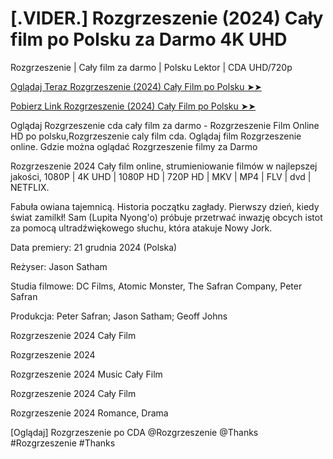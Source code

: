 # [.VIDER.] Rozgrzeszenie (2024) Cały film po Polsku za Darmo 4K UHD
Rozgrzeszenie | Cały film za darmo | Polsku Lektor | CDA UHD/720p

<a href="https://love-4k.com/pl/movie/974453/rozgrzeszenie-gitcodepl"> Oglądaj Teraz Rozgrzeszenie (2024) Cały Film po Polsku ➤➤  </a>

<a href="https://love-4k.com/pl/movie/974453/rozgrzeszenie-gitcodepl"> Pobierz Link Rozgrzeszenie (2024) Cały Film po Polsku ➤➤ </a>

Oglądaj Rozgrzeszenie cda cały film za darmo - Rozgrzeszenie Film Online HD po polsku,Rozgrzeszenie caly film cda. Oglądaj film Rozgrzeszenie online. Gdzie można oglądać Rozgrzeszenie filmy za Darmo

Rozgrzeszenie 2024 Cały film online, strumieniowanie filmów w najlepszej jakości, 1080P | 4K UHD | 1080P HD | 720P HD | MKV | MP4 | FLV | dvd | NETFLIX.

Fabuła owiana tajemnicą. Historia początku zagłady. Pierwszy dzień, kiedy świat zamilkł! Sam (Lupita Nyong'o) próbuje przetrwać inwazję obcych istot za pomocą ultradźwiękowego słuchu, która atakuje Nowy Jork.

Data premiery: 21 grudnia 2024 (Polska)

Reżyser: Jason Satham

Studia filmowe: DC Films, Atomic Monster, The Safran Company, Peter Safran

Produkcja: Peter Safran; Jason Satham; Geoff Johns

Rozgrzeszenie 2024 Cały Film

Rozgrzeszenie 2024

Rozgrzeszenie 2024 Music Cały Film

Rozgrzeszenie 2024 Cały Film

Rozgrzeszenie 2024 Romance, Drama

[Oglądaj] Rozgrzeszenie po CDA @Rozgrzeszenie @Thanks #Rozgrzeszenie #Thanks
